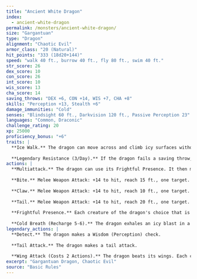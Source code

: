 ```yaml
---
title: "Ancient White Dragon"
index:
  - ancient-white-dragon
permalink: /monsters/ancient-white-dragon/
size: "Gargantuan"
type: "Dragon"
alignment: "Chaotic Evil"
armor_class: "20 (Natural)"
hit_points: "333 (18d20+144)"
speed: "walk 40 ft., burrow 40 ft., fly 80 ft., swim 40 ft."
str_score: 26
dex_score: 10
con_score: 26
int_score: 10
wis_score: 13
cha_score: 14
saving_throws: "DEX +6, CON +14, WIS +7, CHA +8"
skills: "Perception +13, Stealth +6"
damage_immunities: "Cold"
senses: "Blindsight 60 ft., Darkvision 120 ft., Passive Perception 23"
languages: "Common, Draconic"
challenge_rating: 20
xp: 25000
proficiency_bonus: "+6"
traits: |
  **Ice Walk.** The dragon can move across and climb icy surfaces without needing to make an ability check. Additionally, difficult terrain composed of ice or snow doesn't cost it extra moment.
  
  **Legendary Resistance (3/Day).** If the dragon fails a saving throw, it can choose to succeed instead.
actions: |
  **Multiattack.** The dragon can use its Frightful Presence. It then makes three attacks: one with its bite and two with its claws.
  
  **Bite.** Melee Weapon Attack: +14 to hit, reach 15 ft., one target. Hit: 19 (2d10 + 8) piercing damage plus 9 (2d8) cold damage.
  
  **Claw.** Melee Weapon Attack: +14 to hit, reach 10 ft., one target. Hit: 15 (2d6 + 8) slashing damage.
  
  **Tail.** Melee Weapon Attack: +14 to hit, reach 20 ft., one target. Hit: 17 (2d8 + 8) bludgeoning damage.
  
  **Frightful Presence.** Each creature of the dragon's choice that is within 120 feet of the dragon and aware of it must succeed on a DC 16 Wisdom saving throw or become frightened for 1 minute. A creature can repeat the saving throw at the end of each of its turns, ending the effect on itself on a success. If a creature's saving throw is successful or the effect ends for it, the creature is immune to the dragon's Frightful Presence for the next 24 hours .
  
  **Cold Breath (Recharge 5-6).** The dragon exhales an icy blast in a 90-foot cone. Each creature in that area must make a DC 22 Constitution saving throw, taking 72 (l6d8) cold damage on a failed save, or half as much damage on a successful one.  
legendary_actions: |
  **Detect.** The dragon makes a Wisdom (Perception) check.
  
  **Tail Attack.** The dragon makes a tail attack.
  
  **Wing Attack (Costs 2 Actions).** The dragon beats its wings. Each creature within 15 ft. of the dragon must succeed on a DC 22 Dexterity saving throw or take 15 (2d6 + 8) bludgeoning damage and be knocked prone. The dragon can then fly up to half its flying speed.
excerpt: "Gargantuan Dragon, Chaotic Evil"
source: "Basic Rules"
---
```

